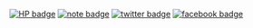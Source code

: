 [![HP badge](https://img.shields.io/badge/HP-suzuki.dev-1f425f?style=flat-square)](https://suzuki.dev)
[![note badge](https://img.shields.io/badge/note.com-Prog24-41C9B4?style=flat-square)](https://note.com/Prog24)
[![twitter badge](https://img.shields.io/badge/twitter-Prog24_jp-1da1f2?style=flat-square&logo=twitter)](https://twitter.com/Prog24_jp)
[![facebook badge](https://img.shields.io/badge/facebook-suzuki.kenta.0808-3B5998?style=flat-square&logo=facebook)](https://fb.me/suzuki.kenta.0808)
